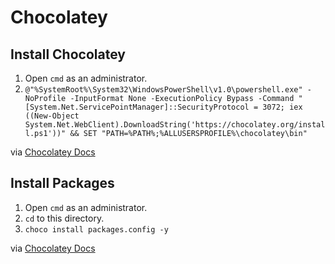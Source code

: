 # Chocolatey

## Install Chocolatey

 1. Open `cmd` as an administrator.
 2. `@"%SystemRoot%\System32\WindowsPowerShell\v1.0\powershell.exe" -NoProfile -InputFormat None -ExecutionPolicy Bypass -Command " [System.Net.ServicePointManager]::SecurityProtocol = 3072; iex ((New-Object System.Net.WebClient).DownloadString('https://chocolatey.org/install.ps1'))" && SET "PATH=%PATH%;%ALLUSERSPROFILE%\chocolatey\bin"`
 
 via [Chocolatey Docs](https://chocolatey.org/docs/installation)

## Install Packages

 1. Open `cmd` as an administrator.
 2. `cd` to this directory.
 3. `choco install packages.config -y`
 
 via [Chocolatey Docs](https://chocolatey.org/docs/commandsinstall)
